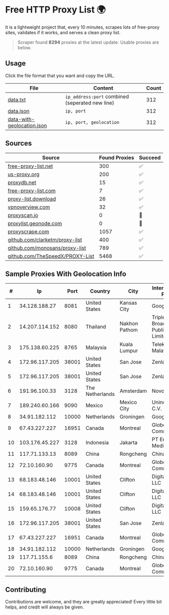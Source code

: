
# Free HTTP Proxy List 🌍

It is a lightweight project that, every 10 minutes, scrapes lots of free-proxy sites, validates if it works, and serves a clean proxy list.


> Scraper found **8294** proxies at the latest update. Usable proxies are below.

## Usage

Click the file format that you want and copy the URL.


|File|Content|Count|
|----|-------|-----|
|[data.txt](https://raw.githubusercontent.com/themiralay/Proxy-List-World/master/data.txt)|`ip_address:port` combined (seperated new line)|312|
|[data.json](https://raw.githubusercontent.com/themiralay/Proxy-List-World/master/data.json)|`ip, port`|312|
|[data-with-geolocation.json](https://raw.githubusercontent.com/themiralay/Proxy-List-World/master/data-with-geolocation.json)|`ip, port, geolocation`|312|

## Sources

|Source|Found Proxies|Succeed|
|------|-------------|-------|
|[free-proxy-list.net](https://free-proxy-list.net)|300|✅|
|[us-proxy.org](https://www.us-proxy.org)|200|✅|
|[proxydb.net](http://proxydb.net)|15|✅|
|[free-proxy-list.com](https://free-proxy-list.com/?page=&port=&type%5B%5D=http&type%5B%5D=https&up_time=0&search=Search)|7|✅|
|[proxy-list.download](https://www.proxy-list.download/HTTP)|26|✅|
|[vpnoverview.com](https://vpnoverview.com/privacy/anonymous-browsing/free-proxy-servers)|32|✅|
|[proxyscan.io](https://www.proxyscan.io)|0|🚫|
|[proxylist.geonode.com](https://proxylist.geonode.com/api/proxy-list?limit=300&page=1&sort_by=lastChecked&sort_type=desc&protocols=http,https)|0|🚫|
|[proxyscrape.com](https://api.proxyscrape.com/v2/?request=displayproxies&protocol=http&timeout=10000&country=all&ssl=all&anonymity=all)|1057|✅|
|[github.com/clarketm/proxy-list](https://raw.githubusercontent.com/clarketm/proxy-list/master/proxy-list-raw.txt)|400|✅|
|[github.com/monosans/proxy-list](https://raw.githubusercontent.com/monosans/proxy-list/main/proxies/http.txt)|789|✅|
|[github.com/TheSpeedX/PROXY-List](https://raw.githubusercontent.com/TheSpeedX/PROXY-List/master/http.txt)|5468|✅|


## Sample Proxies With Geolocation Info

|#|Ip|Port|Country|City|Internet Service Provider|
|-|--|----|-------|----|-------------------------|
|1|34.128.188.27|8081|United States|Kansas City|Google LLC|
|2|14.207.114.152|8080|Thailand|Nakhon Pathom|Triple T Broadband Public Company Limited|
|3|175.138.60.225|8765|Malaysia|Kuala Lumpur|Telekom Malaysia Berhad|
|4|172.96.117.205|38001|United States|San Jose|Zenlayer Inc|
|5|172.96.117.205|38001|United States|San Jose|Zenlayer Inc|
|6|191.96.100.33|3128|The Netherlands|Amsterdam|NovoServe B.V.|
|7|189.240.60.166|9090|Mexico|Mexico City|Uninet S.A. de C.V.|
|8|34.91.182.112|10000|Netherlands|Groningen|Google LLC|
|9|67.43.227.227|16951|Canada|Montreal|GloboTech Communications|
|10|103.176.45.227|3128|Indonesia|Jakarta|PT Era Digital Media|
|11|117.71.133.13|8089|China|Rongcheng|Chinanet|
|12|72.10.160.90|9775|Canada|Montreal|GloboTech Communications|
|13|68.183.48.146|10001|United States|Clifton|DigitalOcean, LLC|
|14|68.183.48.146|10001|United States|Clifton|DigitalOcean, LLC|
|15|159.65.176.77|10008|United States|Clifton|DigitalOcean, LLC|
|16|172.96.117.205|38001|United States|San Jose|Zenlayer Inc|
|17|67.43.227.227|16951|Canada|Montreal|GloboTech Communications|
|18|34.91.182.112|10000|Netherlands|Groningen|Google LLC|
|19|117.71.155.6|8089|China|Rongcheng|Chinanet|
|20|72.10.160.90|9775|Canada|Montreal|GloboTech Communications|



## Contributing

Contributions are welcome, and they are greatly appreciated! Every
little bit helps, and credit will always be given.

